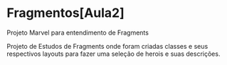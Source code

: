 # Fragmentos[Aula2]
Projeto Marvel para entendimento de Fragments

Projeto de Estudos de Fragments onde foram criadas classes e seus respectivos layouts para fazer uma seleção de herois e suas descrições.
